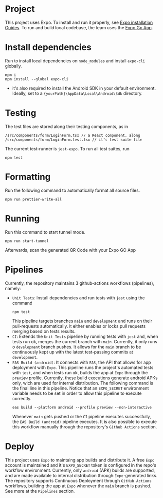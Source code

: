 # Project

This project uses Expo. To install and run it properly, see [Expo installation Guides](https://docs.expo.dev/get-started/installation/).
To run and build local codebase, the team uses the [Expo Go App](https://docs.expo.dev/get-started/installation/#2-expo-go-app-for-ios-and).

# Install dependencies

Run to install local dependencies on `node_modules` and install `expo-cli` globally.

```
npm i
npm install --global expo-cli
```

- it's also required to install the Android SDK in your default environment. Ideally, set to a `{yourPath}\AppData\Local\Android\Sdk` directory.

# Testing

The test files are stored along their testing components, as in

```
/src/components/form/LoginForm.tsx // a React component, along
/src/components/form/LoginForm.test.tsx // it's test suite file
```

The current test-runner is `jest-expo`. To run all test suites, run

```
npm test
```

# Formatting

Run the following command to automatically format all source files.

```
npm run prettier-write-all
```

# Running

Run this command to start tunnel mode.

```
npm run start-tunnel
```

Afterwards, scan the generated QR Code with your Expo GO App

# Pipelines

Currently, the repository maintains 3 github-actions workflows (pipelines), namely:
* `Unit Tests`: 
  Install dependencies and run tests with `jest` using the command 
  ```
  npm test
  ```
  This pipeline targets branches `main` and `development` and runs on their pull-requests automatically. It either enables or locks pull requests merging based on tests results.
* `CI`:
  Extends the `Unit Tests` pipeline by running tests with `jest` and, when tests run ok, merges the current branch with `main`. Currently, it only runs o `development` branch pushes. It allows for the `main` branch to be continuously kept up with the latest test-passing commits at `development`.  
* `EAS Build (android)`:
  It connects with `EAS`, the API that allows for app deployment with `Expo`. This pipeline runs the project's automated tests with `jest`, and when tests run ok, builds the app at `Expo` through the `preview` profile. Currently, these build executions generate android APKs only, wich are used for internal distribution. The following command is the final line in this pipeline. Notice that an `EXPO_SECRET` environment variable needs to be set in order to allow this pipeline to execute correctly.  
  ```
  eas build --platform android --profile preview --non-interactive
  ```
  Whenever `main` gets pushed or the `CI` pipeline executes successfully, the `EAS Build (android)` pipeline executes. It is also possible to execute this workflow manually through the repository's `Github Actions` section. 

# Deploy
This project uses `Expo` to maintaing app builds and distribute it. A free `Expo` account is maintained and it's `EXPO_SECRET` token is configured in the repo's workflow environment. 
Currently, only `android` (APK) builds are supported, and are made available to internal distribution through `Expo`-generated links. The repository supports Continuous Deployment through `GitHub Actions` workflows, building the app at `Expo` whenever the `main` branch is pushed. See more at the `Pipelines` section. 